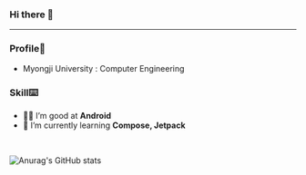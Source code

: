 ### Hi there 👋

---
<!--
**915dbfl/915dbfl** is a ✨ _special_ ✨ repository because its `README.md` (this file) appears on your GitHub profile.

Here are some ideas to get you started:


- 👯 I’m looking to collaborate on ...
- 🤔 I’m looking for help with ...
- 💬 Ask me about ...
- 📫 How to reach me: ...
- 😄 Pronouns: ...
- ⚡ Fun fact: ...
-->

<h3>Profile👩</h3>

- Myongji University : Computer Engineering

<h3>Skill⌨️</h3>

- 🙋‍♀️ I’m good at <b>Android</b>
- 🌱 I’m currently learning <b>Compose, Jetpack</b>

<br>

![Anurag's GitHub stats](https://github-readme-stats.vercel.app/api?username=915dbfl&show_icons=true&theme=transparent)
